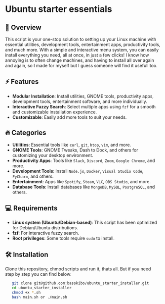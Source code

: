 # Ubuntu starter essentials 

## 🚀 Overview
This script is your one-stop solution to setting up your Linux machine with essential utilities, development tools, entertainment apps, productivity tools, and much more. With a simple and interactive menu system, you can easily install everything you need, all at once, in just a few clicks! I know how annoying is to often change machines, and having to install all over again and again, so I made for myself but I guess someone will find it usefull too.

## ⚡ Features
- **Modular Installation**: Install utilities, GNOME tools, productivity apps, development tools, entertainment software, and more individually.
- **Interactive Fuzzy Search**: Select multiple apps using `fzf` for a smooth and customizable installation experience.
- **Customizable**: Easily add more tools to suit your needs.

## 🔥 Categories
- **Utilities**: Essential tools like `curl`, `git`, `htop`, `vim`, and more.
- **GNOME Tools**: GNOME Tweaks, Dash to Dock, and others for customizing your desktop environment.
- **Productivity Apps**: Tools like `Slack`, `Discord`, `Zoom`, `Google Chrome`, and more.
- **Development Tools**: Install `Node.js`, `Docker`, `Visual Studio Code`, `PyCharm`, and others.
- **Entertainment**: Apps like `Spotify`, `Steam`, `VLC`, `OBS Studio`, and more.
- **Database Tools**: Install databases like `MongoDB`, `MySQL`, `PostgreSQL`, and others.

## 💻 Requirements
- **Linux system (Ubuntu/Debian-based)**: This script has been optimized for Debian/Ubuntu distributions.
- **fzf**: For interactive fuzzy search.
- **Root privileges**: Some tools require `sudo` to install.

## 🛠️ Installation

Clone this repository, chmod scripts and run it, thats all. But if you need step by step you can find below:


```bash
   git clone git@github.com:basskibo/ubuntu_starter_installer.git
   cd ubuntu_starter_installer
   chmod +x *.sh
   bash main.sh or ./main.sh
```

